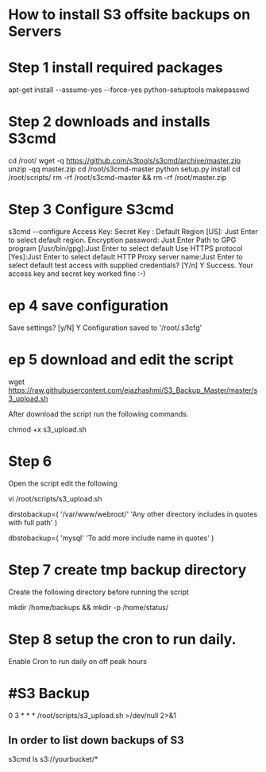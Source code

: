 # How to install S3 offsite backups on Servers

# Step 1 install required packages
apt-get install --assume-yes --force-yes python-setuptools makepasswd

# Step 2 downloads and installs S3cmd 

cd /root/
wget -q https://github.com/s3tools/s3cmd/archive/master.zip
unzip -qq master.zip
cd /root/s3cmd-master
python setup.py install
cd /root/scripts/
rm -rf /root/s3cmd-master && rm -rf /root/master.zip

# Step 3 Configure S3cmd

s3cmd --configure
Access Key:
Secret Key :
Default Region [US]: Just Enter to select default region.
Encryption password: Just Enter
Path to GPG program [/usr/bin/gpg]:Just Enter to select default
Use HTTPS protocol [Yes]:Just Enter to select default
HTTP Proxy server name:Just Enter to select default
test access with supplied credentials? [Y/n] Y
Success. Your access key and secret key worked fine :-)

# ep 4 save configuration
Save settings? [y/N] Y
Configuration saved to '/root/.s3cfg'

# ep 5 download and edit the script

wget https://raw.githubusercontent.com/ejazhashmi/S3_Backup_Master/master/s3_upload.sh

After download the script run the following commands.

chmod +x s3_upload.sh

# Step 6
Open the script edit the following

vi /root/scripts/s3_upload.sh


dirstobackup=(
'/var/www/webroot/'
'Any other directory includes in quotes with full path'
)

dbstobackup=(
'mysql'
'To add more include name in quotes'
)

# Step 7 create tmp backup directory
Create the following directory before running the script

mkdir /home/backups && mkdir -p /home/status/

# Step 8 setup the cron to run daily.

Enable Cron to run daily on off peak hours

# #S3 Backup
0 3 * * *       /root/scripts/s3_upload.sh >/dev/null 2>&1


## In order to list down backups of S3 
s3cmd ls s3://yourbucket/*
                       


